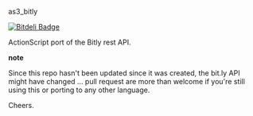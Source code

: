 as3_bitly

[![Bitdeli Badge](https://d2weczhvl823v0.cloudfront.net/julien/as3bitly/trend.png)](https://bitdeli.com/free "Bitdeli Badge")


ActionScript port of the Bitly rest API.

**note** 

Since this repo hasn't been updated since it was created, the bit.ly API might have changed ... 
pull request are more than welcome if you're still using this or porting to any other language.

Cheers.
